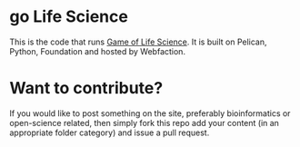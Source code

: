 go Life Science
=============

This is the code that runs [Game of Life Science](http://golifescience.com). It is built
on Pelican, Python, Foundation and hosted by Webfaction.

# Want to contribute?

If you would like to post something on the site, preferably bioinformatics or open-science
related, then simply fork this repo add your content (in an appropriate folder category)
and issue a pull request.

